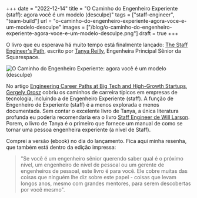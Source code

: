 +++
date = "2022-12-14"
title = "O Caminho do Engenheiro Experiente (staff): agora você é um modelo (desculpe)"
tags = ["staff-engineer", "team-build"]
url = "o-caminho-do-engenheiro-experiente-agora-voce-e-um-modelo-desculpe"
images = ["/blog/o-caminho-do-engenheiro-experiente-agora-voce-e-um-modelo-desculpe.png"]
draft = true
+++

O livro que eu esperava há muito tempo está finalmente lançado: [The Staff Engineer's Path](https://noidea.dog/staff), escrito por [Tanya Reilly](https://twitter.com/whereistanya), Engenheira Principal Sênior da Squarespace.

![O Caminho do Engenheiro Experiente: agora você é um modelo (desculpe)](/blog/o-caminho-do-engenheiro-experiente-agora-voce-e-um-modelo-desculpe.png)

No artigo [Engineering Career Paths at Big Tech and High-Growth Startups](https://newsletter.pragmaticengineer.com/p/engineering-career-paths), [Gergely Orosz](https://twitter.com/GergelyOrosz) cobriu os caminhos de carreira típicos em empresas de tecnologia, incluindo a de Engenheiro Experiente (staff). A função de Engenheiro de Experiente (staff) é a menos explorada e menos documentada. Sem contar o excelente livro de Tanya, a única literatura profunda eu poderia recomendaria era o livro [Staff Engineer de Will Larson](https://staffeng.com/book). Porem, o livro de Tanya é o primeiro que fornece um manual de como se tornar uma pessoa engenheira experiente (a nível de Staff).

Comprei a versão (ebook) no dia do lançamento. Fica aqui minha resenha, que também está dentro da edição impressa:

> "Se você é um engenheiro sênior querendo saber qual é o próximo nível, um engenheiro de nível de pessoal ou um gerente de engenheiros de pessoal, este livro é para você. Ele cobre muitas das coisas que ninguém lhe diz sobre este papel - coisas que levam longos anos, mesmo com grandes mentores, para serem descobertas por você mesmo".


